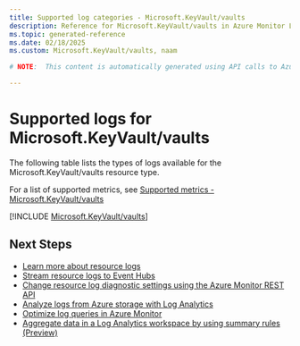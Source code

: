 ```yaml
---
title: Supported log categories - Microsoft.KeyVault/vaults
description: Reference for Microsoft.KeyVault/vaults in Azure Monitor Logs.
ms.topic: generated-reference
ms.date: 02/18/2025
ms.custom: Microsoft.KeyVault/vaults, naam

# NOTE:  This content is automatically generated using API calls to Azure. Any edits made on these files will be overwritten in the next run of the script. 

---
```





# Supported logs for Microsoft.KeyVault/vaults  
The following table lists the types of logs available for the Microsoft.KeyVault/vaults resource type.
  
  
  
For a list of supported metrics, see [Supported metrics - Microsoft.KeyVault/vaults](../supported-metrics/microsoft-keyvault-vaults-metrics.md)  
  

  
[!INCLUDE [Microsoft.KeyVault/vaults](~/reusable-content/ce-skilling/azure/includes/azure-monitor/reference/logs/microsoft-keyvault-vaults-logs-include.md)]  
  

## Next Steps

* [Learn more about resource logs](/azure/azure-monitor/essentials/platform-logs-overview)
* [Stream resource logs to Event Hubs](/azure/azure-monitor/essentials/resource-logs#send-to-azure-event-hubs)
* [Change resource log diagnostic settings using the Azure Monitor REST API](/rest/api/monitor/diagnosticsettings)
* [Analyze logs from Azure storage with Log Analytics](/azure/azure-monitor/essentials/resource-logs#send-to-log-analytics-workspace)
* [Optimize log queries in Azure Monitor](/azure/azure-monitor/logs/query-optimization)
* [Aggregate data in a Log Analytics workspace by using summary rules (Preview)](/azure/azure-monitor/logs/summary-rules)